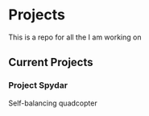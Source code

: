 # Projects
This is a repo for all the I am working on

## Current Projects
### Project Spydar
Self-balancing quadcopter
